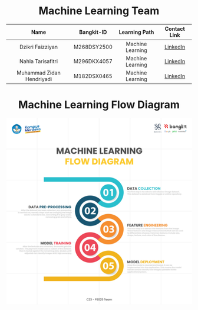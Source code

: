 <h1 align="center">Machine Learning Team</h1>
<p align="left">
</p>

<div align="center">
<!-- 
## Machine Learning Member -->

|              Name              | Bangkit-ID  |   Learning Path    |                             Contact Link                                  |
| :----------------------------: | :--------:  | :----------------: | :----------------------------------------------------------------------:  |
|    Dzikri Faizziyan            | M268DSY2500  |  Machine Learning  |     [LinkedIn](https://www.linkedin.com/in/dzikri-faizziyan-9b4796202)     |
|    Nahla Tarisafitri           |  M296DKX4057 |  Machine Learning  |     [LinkedIn](https://www.linkedin.com/in/nahlatafi)     |
|    Muhammad Zidan Hendriyadi   | M182DSX0465  |  Machine Learning  |     [LinkedIn](https://www.linkedin.com/in/muhammad-zidan-hendriyadi-3a248b234)     |

</div>


<h1 align="center">Machine Learning Flow Diagram</h1>

<p align="center">
  <img src="image/skinnea-ml.jpg">
</p>
